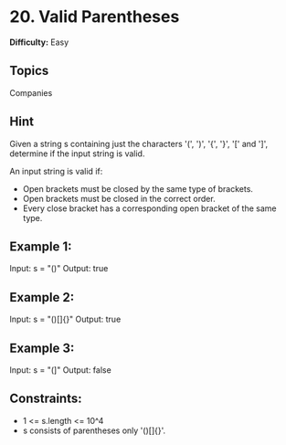 # 20. Valid Parentheses

**Difficulty:** Easy

## Topics
Companies

## Hint
Given a string s containing just the characters '(', ')', '{', '}', '[' and ']', determine if the input string is valid.

An input string is valid if:

- Open brackets must be closed by the same type of brackets.
- Open brackets must be closed in the correct order.
- Every close bracket has a corresponding open bracket of the same type.

## Example 1:
Input: s = "()"
Output: true

## Example 2:
Input: s = "()[]{}"
Output: true

## Example 3:
Input: s = "(]"
Output: false

## Constraints:
- 1 <= s.length <= 10^4
- s consists of parentheses only '()[]{}'.
